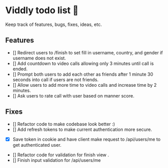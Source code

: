 # Viddly todo list 📝

Keep track of features, bugs, fixes, ideas, etc.

## Features
- [] Redirect users to /finish to set fill in username, country, and gender if username does not exist.
- [] Add countdown to video calls allowing only 3 minutes until call is ended.
- [] Prompt both users to add each other as friends after 1 minute 30 seconds into call if users are not friends.
- [] Allow users to add more time to video calls and increase time by 2 minutes.
- [] Ask users to rate call with user based on manner score.

## Fixes
- [] Refactor code to make codebase look better :)
- [] Add refresh tokens to make current authentication more secure.
- [x] Save token in cookie and have client make request to /api/users/me to get authenticated user.
- [] Refactor code for validation for finish view .
- [] Finish input validation for /api/users/me